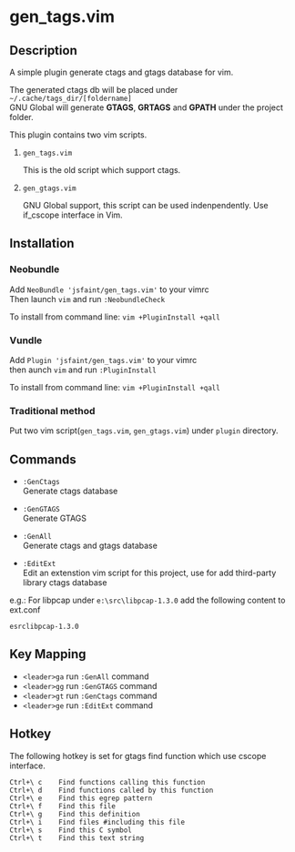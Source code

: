 # gen_tags.vim

## Description
A simple plugin generate ctags and gtags database for vim.

The generated ctags db will be placed under `~/.cache/tags_dir/[foldername]`<br/>
GNU Global will generate **GTAGS**, **GRTAGS** and **GPATH** under the project folder.

This plugin contains two vim scripts.

1. `gen_tags.vim`

    This is the old script which support ctags.

2. `gen_gtags.vim`

    GNU Global support, this script can be used indenpendently. Use if_cscope interface in Vim.

## Installation

### Neobundle
Add `NeoBundle 'jsfaint/gen_tags.vim'` to your vimrc  
Then launch `vim` and run `:NeobundleCheck`

To install from command line: `vim +PluginInstall +qall`

### Vundle
Add `Plugin 'jsfaint/gen_tags.vim'` to your vimrc  
then aunch `vim` and run `:PluginInstall`

To install from command line: `vim +PluginInstall +qall`

### Traditional method
Put two vim script(`gen_tags.vim`, `gen_gtags.vim`) under `plugin` directory.

## Commands
* `:GenCtags`<br/>
Generate ctags database

* `:GenGTAGS`<br/>
Generate GTAGS

* `:GenAll`<br/>
Generate ctags and gtags database

* `:EditExt`<br/>
Edit an extenstion vim script for this project, use for add third-party library ctags database

e.g.: For libpcap under `e:\src\libpcap-1.3.0` add the following content to ext.conf

```
esrclibpcap-1.3.0
```

## Key Mapping
* `<leader>ga` run `:GenAll` command
* `<leader>gg` run `:GenGTAGS` command
* `<leader>gt` run `:GenCtags` command
* `<leader>ge` run `:EditExt` command

## Hotkey
The following hotkey is set for gtags find function which use cscope interface.
```
Ctrl+\ c    Find functions calling this function
Ctrl+\ d    Find functions called by this function
Ctrl+\ e    Find this egrep pattern
Ctrl+\ f    Find this file
Ctrl+\ g    Find this definition
Ctrl+\ i    Find files #including this file
Ctrl+\ s    Find this C symbol
Ctrl+\ t    Find this text string
```
